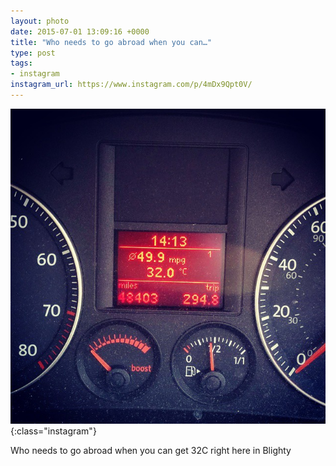 ```yaml
---
layout: photo
date: 2015-07-01 13:09:16 +0000
title: "Who needs to go abroad when you can…"
type: post
tags:
- instagram
instagram_url: https://www.instagram.com/p/4mDx9Qpt0V/
---
```


![Instagram - 4mDx9Qpt0V](/img/4mDx9Qpt0V.jpg){:class="instagram"}

Who needs to go abroad when you can get 32C right here in Blighty
